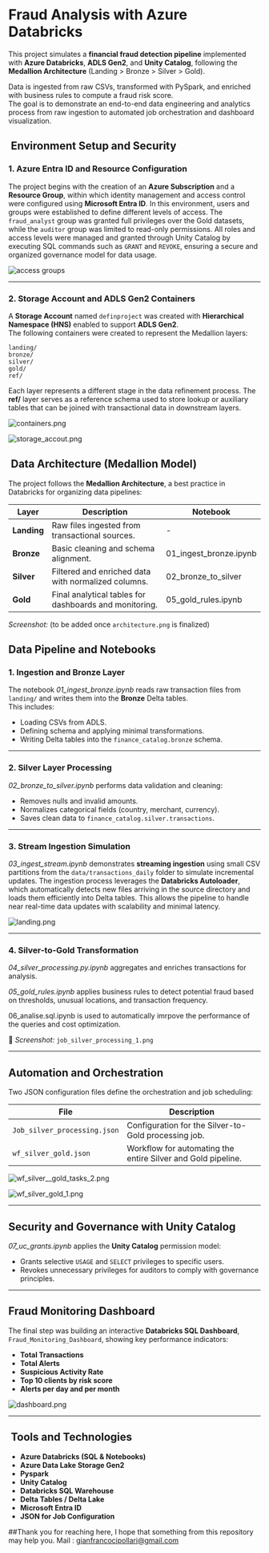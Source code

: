# Fraud Analysis with Azure Databricks

This project simulates a **financial fraud detection pipeline** implemented with **Azure Databricks**, **ADLS Gen2**, and **Unity Catalog**, following the **Medallion Architecture** (Landing > Bronze > Silver > Gold).

Data is ingested from raw CSVs, transformed with PySpark, and enriched with business rules to compute a fraud risk score.\
The goal is to demonstrate an end-to-end data engineering and analytics process from raw ingestion to automated job orchestration and dashboard visualization.

##  Environment Setup and Security

### 1. Azure Entra ID and Resource Configuration

The project begins with the creation of an **Azure Subscription** and a **Resource Group**, within which identity management and access control were configured using **Microsoft Entra ID**. In this environment, users and groups were established to define different levels of access. The `fraud_analyst` group was granted full privileges over the Gold datasets, while the `auditor` group was limited to read-only permissions. All roles and access levels were managed and granted through Unity Catalog by executing SQL commands such as `GRANT` and `REVOKE`, ensuring a secure and organized governance model for data usage.

![access groups](Folders/screenshots/access_groups.png)


---

### 2. Storage Account and ADLS Gen2 Containers

A **Storage Account** named `definproject` was created with **Hierarchical Namespace (HNS)** enabled to support **ADLS Gen2**.\
The following containers were created to represent the Medallion layers:

```
landing/
bronze/
silver/
gold/
ref/
```

Each layer represents a different stage in the data refinement process. The **ref/** layer serves as a reference schema used to store lookup or auxiliary tables that can be joined with transactional data in downstream layers.

![containers.png](Folders/screenshots/containers.png)

![storage_accout.png](Folders/screenshots/storage_accout.png)

##  Data Architecture (Medallion Model)

The project follows the **Medallion Architecture**, a best practice in Databricks for organizing data pipelines:

| Layer       | Description                                            | Notebook                                                           |
| ----------- | ------------------------------------------------------ | ------------------------------------------------------------------ |
| **Landing** | Raw files ingested from transactional sources.         | -                                                                  |
| **Bronze**  | Basic cleaning and schema alignment.                   | 01_ingest_bronze.ipynb       |
| **Silver**  | Filtered and enriched data with normalized columns.    | 02_bronze_to_silver |
| **Gold**    | Final analytical tables for dashboards and monitoring. | 05_gold_rules.ipynb           |

 *Screenshot:* (to be added once `architecture.png` is finalized)



## Data Pipeline and Notebooks

### 1. Ingestion and Bronze Layer

The notebook *01_ingest_bronze.ipynb* reads raw transaction files from `landing/` and writes them into the **Bronze** Delta tables.\
This includes:

- Loading CSVs from ADLS.
- Defining schema and applying minimal transformations.
- Writing Delta tables into the `finance_catalog.bronze` schema.

---

### 2. Silver Layer Processing

*02_bronze_to_silver.ipynb* performs data validation and cleaning:

- Removes nulls and invalid amounts.
- Normalizes categorical fields (country, merchant, currency).
- Saves clean data to `finance_catalog.silver.transactions`.


---

### 3. Stream Ingestion Simulation

*03_ingest_stream.ipynb* demonstrates **streaming ingestion** using small CSV partitions from the `data/transactions_daily` folder to simulate incremental updates. The ingestion process leverages the **Databricks Autoloader**, which automatically detects new files arriving in the source directory and loads them efficiently into Delta tables. This allows the pipeline to handle near real-time data updates with scalability and minimal latency.

![landing.png](Folders/screenshots/landing.png)

---

### 4. Silver-to-Gold Transformation

*04_silver_processing.py.ipynb* aggregates and enriches transactions for analysis.

*05_gold_rules.ipynb* applies business rules to detect potential fraud based on thresholds, unusual locations, and transaction frequency.

06\_analise.sql.ipynb is used to automatically imrpove the performance of the queries and cost optimization.

📸 *Screenshot:* `job_silver_processing_1.png`

---

## Automation and Orchestration

Two JSON configuration files define the orchestration and job scheduling:

| File                         | Description                                                  |
| ---------------------------- | ------------------------------------------------------------ |
| `Job_silver_processing.json` | Configuration for the Silver-to-Gold processing job.         |
| `wf_silver_gold.json`        | Workflow for automating the entire Silver and Gold pipeline. |


![wf_silver__gold_tasks_2.png](Folders/screenshots/wf_silver_gold__tasks_2.png)

![wf_silver_gold_1.png](Folders/screenshots/wf_silver_gold_1.png)


---

## Security and Governance with Unity Catalog

*07_uc_grants.ipynb* applies the **Unity Catalog** permission model:

- Grants selective `USAGE` and `SELECT` privileges to specific users.
- Revokes unnecessary privileges for auditors to comply with governance principles.


---

## Fraud Monitoring Dashboard

The final step was building an interactive **Databricks SQL Dashboard**, `Fraud_Monitoring_Dashboard`, showing key performance indicators:

- **Total Transactions**
- **Total Alerts**
- **Suspicious Activity Rate**
- **Top 10 clients by risk score**
- **Alerts per day and per month**

![dashboard.png](Folders/screenshots/dashboard.png)

---

##  Tools and Technologies

- **Azure Databricks (SQL & Notebooks)**
- **Azure Data Lake Storage Gen2**
- **Pyspark**
- **Unity Catalog**
- **Databricks SQL Warehouse**
- **Delta Tables / Delta Lake**
- **Microsoft Entra ID**
- **JSON for Job Configuration**

##Thank you for reaching here, I hope that something from this repository may help you.
Mail : gianfrancocipollari@gmail.com 

